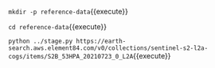 `mkdir -p reference-data`{{execute}}

`cd reference-data`{{execute}}

`python ../stage.py https://earth-search.aws.element84.com/v0/collections/sentinel-s2-l2a-cogs/items/S2B_53HPA_20210723_0_L2A`{{execute}}

